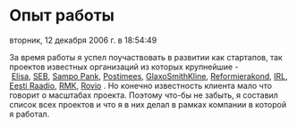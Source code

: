 # Опыт работы
вторник, 12 декабря 2006 г. в 18:54:49

За время работы я успел поучаствовать в развитии как стартапов, так проектов известных организаций из которых крупнейшие - [Elisa](http://www.elisa.ee/), [SEB](http://www.seb.ee/), [Sampo Pank](http://www.sampopank.ee/), [Postimees](http://postimees.ee/), [GlaxoSmithKline](http://gsk.ee/), [Reformierakond](http://www.reform.ee/), [IRL](http://www.irl.ee/), [Eesti Raadio](http://www.err.ee/), [RMK](http://rmk.ee/), [Rovio](http://rovio.com/) . Но конечно известность клиента мало что говорит о масштабах проекта. Поэтому что-бы не забыть, я составил список всех проектов и что я в них делал в рамках компании в которой я работал.
